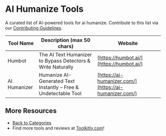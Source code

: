 # AI Humanize Tools

A curated list of AI-powered tools for ai humanize. Contribute to this list via our [Contributing Guidelines](https://github.com/ToolkitlyAI/awesome-ai-tools/blob/master/CONTRIBUTING.md).

| Tool Name | Description (max 50 chars) | Website |
|-----------|----------------------------|---------|
| Humbot | The AI Text Humanizer to Bypass Detectors & Write Naturally | [https://humbot.ai/](https://humbot.ai/) |
| AI Humanizer | Humanize AI-Generated Text Instantly – Free & Undetectable Tool | [https://ai-humanizer.com/](https://ai-humanizer.com/) |

## More Resources
- [Back to Categories](https://github.com/ToolkitlyAI/awesome-ai-tools/blob/master/README.md)
- Find more tools and reviews at [Toolkitly.com](https://toolkitly.com)!
